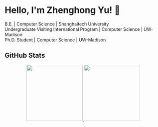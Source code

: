 # Hello, I'm Zhenghong Yu! 👋
B.E. | Computer Science | Shanghaitech University  
Undergraduate Visiting International Program | Computer Science | UW-Madison  
Ph.D. Student | Computer Science | UW-Madison

## GitHub Stats

<p align="center">
<a href="https://github.com/HarukiMoriarty">
  <img height="180em" src="https://github-readme-stats-eight-theta.vercel.app/api?username=HarukiMoriarty&show_icons=true&theme=algolia&include_all_commits=true&count_private=true"/>
  <img height="180em" src="https://github-readme-stats-eight-theta.vercel.app/api/top-langs/?username=HarukiMoriarty&layout=compact&langs_count=8&theme=algolia"/>
</a>
</p>

